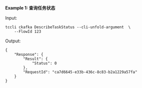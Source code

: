 **Example 1: 查询任务状态**



Input: 

```
tccli ckafka DescribeTaskStatus --cli-unfold-argument  \
    --FlowId 123
```

Output: 
```
{
    "Response": {
        "Result": {
            "Status": 0
        },
        "RequestId": "ca7d6645-e33b-436c-8c83-b2a1229a57fa"
    }
}
```

